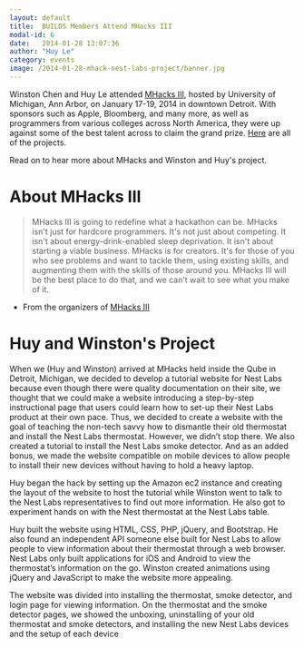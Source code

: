 ```yaml
---
layout: default
title:  BUILDS Members Attend MHacks III
modal-id: 6
date:   2014-01-28 13:07:36
author: "Huy Le"
category: events
image: /2014-01-28-mhack-nest-labs-project/banner.jpg
---
```


Winston Chen and Huy Le attended [MHacks III](http://www.mhacks.org/), hosted by University of Michigan, Ann Arbor, on January 17-19, 2014 in downtown Detroit. With sponsors such as Apple, Bloomberg, and many more, as well as programmers from various colleges across North America, they were up against some of the best talent across to claim the grand prize. [Here](https://mail.google.com/mail/u/0/?shva=1#143d9f9b63cff7a6_mhackswinter2014.challengepost.com) are all of the projects.

Read on to hear more about MHacks and Winston and Huy's project.

<!-- more -->

# About MHacks III

> MHacks III is going to redefine what a hackathon can be. MHacks isn't just for hardcore programmers. It's not just about competing. It isn't about energy-drink-enabled sleep deprivation. It isn't about starting a viable business. MHacks is for creators. It's for those of you who see problems and want to tackle them, using existing skills, and augmenting them with the skills of those around you. MHacks III will be the best place to do that, and we can't wait to see what you make of it.

- From the organizers of [MHacks III](http://www.mhacks.org/)
 

# Huy and Winston's Project
 
When we (Huy and Winston) arrived at MHacks held inside the Qube in Detroit, Michigan, we decided to develop a tutorial website for Nest Labs because even though there were quality documentation on their site, we thought that we could make a website introducing a step-by-step instructional page that users could learn how to set-up their Nest Labs product at their own pace. Thus, we decided to create a website with the goal of teaching the non-tech savvy how to dismantle their old thermostat and install the Nest Labs thermostat. However, we didn’t stop there. We also created a tutorial to install the Nest Labs smoke detector. And as an added bonus, we made the website compatible on mobile devices to allow people to install their new devices without having to hold a heavy laptop.
 
Huy began the hack by setting up the Amazon ec2 instance and creating the layout of the website to host the tutorial while Winston went to talk to the Nest Labs representatives to find out more information. He also got to experiment hands on with the Nest thermostat at the Nest Labs table.

Huy built the website using HTML, CSS, PHP, jQuery, and Bootstrap. He also found an independent API someone else built for Nest Labs to allow people to view information about their thermostat through a web browser. Nest Labs only built applications for iOS and Android to view the thermostat’s information on the go. Winston created animations using jQuery and JavaScript to make the website more appealing.

The website was divided into installing the thermostat, smoke detector, and login page for viewing information. On the thermostat and the smoke detector pages, we showed the unboxing, uninstalling of your old thermostat and smoke detectors, and installing the new Nest Labs devices and the setup of each device